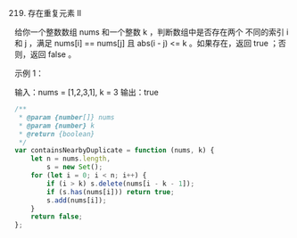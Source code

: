 219. 存在重复元素 II

给你一个整数数组 nums 和一个整数 k ，判断数组中是否存在两个 不同的索引 i 和 j ，满足 nums[i] == nums[j] 且 abs(i - j) <= k 。如果存在，返回 true ；否则，返回 false 。

示例 1：

输入：nums = [1,2,3,1], k = 3
输出：true

```js
/**
 * @param {number[]} nums
 * @param {number} k
 * @return {boolean}
 */
var containsNearbyDuplicate = function (nums, k) {
    let n = nums.length,
        s = new Set();
    for (let i = 0; i < n; i++) {
        if (i > k) s.delete(nums[i - k - 1]);
        if (s.has(nums[i])) return true;
        s.add(nums[i]);
    }
    return false;
};
```
